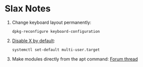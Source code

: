 # Slax Notes

1. Change keyboard layout permanently: 

       dpkg-reconfigure keyboard-configuration
    
2. [Disable X by default](https://unix.stackexchange.com/a/264417): 

       systemctl set-default multi-user.target


3. Make modules directly from the apt command: [Forum thread](https://groups.google.com/forum/#!topic/slax-users/5dCZbzfpAjA)
